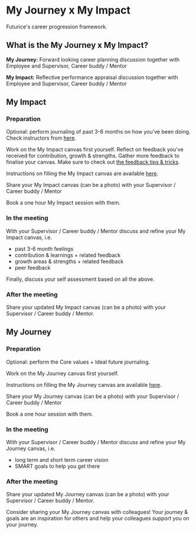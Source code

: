 # My Journey x My Impact
Futurice's career progression framework.

## What is the My Journey x My Impact?
**My Journey:** Forward looking career planning discussion together with Employee and Supervisor, Career buddy / Mentor

**My Impact:** Reflective performance appraisal discussion together with Employee and Supervisor, Career buddy / Mentor


## My Impact

### Preparation
Optional: perform journaling of past 3-6 months on how you’ve been doing. Check instructors from [here](./tools.md#journaling).

Work on the My Impact canvas first yourself. Reflect on feedback you’ve received for contribution, growth & strengths. Gather more feedback to finalise your canvas. Make sure to check out [the feedback tips & tricks](./tools.md#feedback).

Instructions on filling the My Impact canvas are available [here](./tools.md#my-impact-canvas).

Share your My Impact canvas (can be a photo) with your Supervisor / Career buddy / Mentor

Book a one hour My Impact session with them.

### In the meeting
 With your Supervisor / Career buddy / Mentor discuss and refine your My Impact canvas, i.e.

- past 3-6 month feelings
- contribution & learnings + related feedback
- growth areas & strengths + related feedback
- peer feedback

Finally, discuss your self assessment based on all the above.

### After the meeting
Share your updated My Impact canvas (can be a photo) with your Supervisor / Career buddy / Mentor.

## My Journey

### Preparation
Optional: perform the Core values + Ideal future journaling.

Work on the My Journey canvas first yourself.

Instructions on filling the My Journey canvas are available [here](./tools.md#my-journey-canvas).

Share your My Journey canvas (can be a photo) with your Supervisor / Career buddy / Mentor

Book a one hour session with them.

### In the meeting
With your Supervisor / Career buddy / Mentor discuss and refine your My Journey canvas, i.e.

- long term and short term career vision
- SMART goals to help you get there

### After the meeting
Share your updated My Journey canvas (can be a photo) with your Supervisor / Career buddy / Mentor.

Consider sharing your My Journey canvas with colleagues! Your journey & goals are an inspiration for others and help your colleagues support you on your journey.





